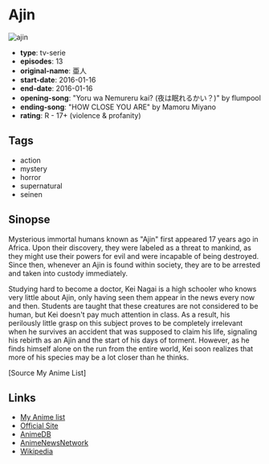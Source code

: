 # Ajin

![ajin](https://cdn.myanimelist.net/images/anime/13/77968.jpg)

-   **type**: tv-serie
-   **episodes**: 13
-   **original-name**: 亜人
-   **start-date**: 2016-01-16
-   **end-date**: 2016-01-16
-   **opening-song**: "Yoru wa Nemureru kai? (夜は眠れるかい？)" by flumpool
-   **ending-song**: "HOW CLOSE YOU ARE" by Mamoru Miyano
-   **rating**: R - 17+ (violence & profanity)

## Tags

-   action
-   mystery
-   horror
-   supernatural
-   seinen

## Sinopse

Mysterious immortal humans known as "Ajin" first appeared 17 years ago in Africa. Upon their discovery, they were labeled as a threat to mankind, as they might use their powers for evil and were incapable of being destroyed. Since then, whenever an Ajin is found within society, they are to be arrested and taken into custody immediately.

Studying hard to become a doctor, Kei Nagai is a high schooler who knows very little about Ajin, only having seen them appear in the news every now and then. Students are taught that these creatures are not considered to be human, but Kei doesn't pay much attention in class. As a result, his perilously little grasp on this subject proves to be completely irrelevant when he survives an accident that was supposed to claim his life, signaling his rebirth as an Ajin and the start of his days of torment. However, as he finds himself alone on the run from the entire world, Kei soon realizes that more of his species may be a lot closer than he thinks.

[Source My Anime List]

## Links

-   [My Anime list](https://myanimelist.net/anime/31580/Ajin)
-   [Official Site](http://www.ajin.net/tv/)
-   [AnimeDB](http://anidb.info/perl-bin/animedb.pl?show=anime&aid=11577)
-   [AnimeNewsNetwork](http://www.animenewsnetwork.com/encyclopedia/anime.php?id=17676)
-   [Wikipedia](http://en.wikipedia.org/wiki/Ajin:_Demi-Human)
